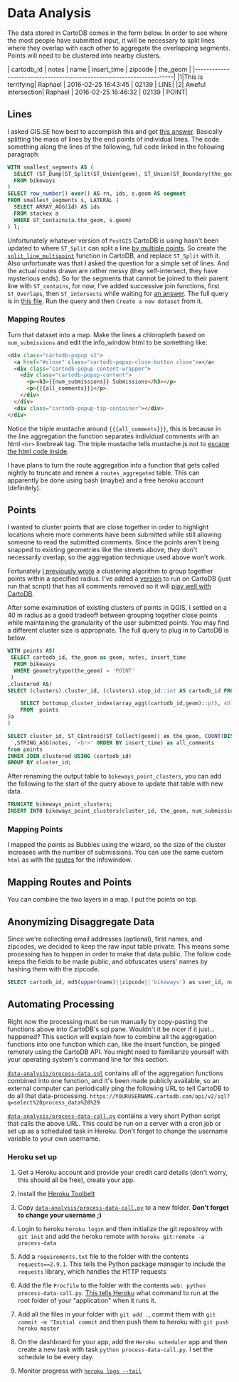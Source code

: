 # Data Analysis

The data stored in CartoDB comes in the form below. In order to see where the most people have submitted input, it will be necessary to split lines where they overlap with each other to aggregate the overlapping segments. Points will need to be clustered into nearby clusters.

| cartodb_id | notes | name | insert_time |  zipcode | the_geom |
|----------------------------------------------------------------------|
|1|This is terrifying| Raphael | 2016-02-25 16:43:45 | 02139 | LINE|
|2| Aweful intersection| Raphael | 2016-02-25 16:46:32 | 02139 | POINT|

## Lines

I asked GIS.SE how best to accomplish this and got [this answer](http://gis.stackexchange.com/a/187031/36886). Basically splitting the mass of lines by the end points of individual lines. The code something along the lines of the following, full code linked in the following paragraph:

```sql
WITH smallest_segments AS (
  SELECT (ST_Dump(ST_Split(ST_Union(geom), ST_Union(ST_Boundary(the_geom))))).*
  FROM bikeways
)
SELECT row_number() over() AS rn, ids, s.geom AS segment
FROM smallest_segments s, LATERAL (
  SELECT ARRAY_AGG(id) AS ids
  FROM stackex a
  WHERE ST_Contains(a.the_geom, s.geom)
) l;
```

Unfortunately whatever version of `PostGIS` CartoDB is using hasn't been updated to where `ST_Split` can split a line [by multiple points](http://postgis.net/docs/ST_Split.html). So create the [`split_line_multipoint`](/data-analysis/split_line_multipoint.sql) function in CartoDB, and replace `ST_Split` with it. Also unfortunate was that I asked the question for a simple set of lines. And the actual routes drawn are rather messy (they self-intersect, they have mysterious ends). So for the segments that cannot be joined to their parent line with `ST_contains`, for now, I've added successive join functions, first `ST_Overlaps`, then `ST_intersects` while waiting for [an answer](https://gis.stackexchange.com/questions/187503/how-can-i-use-st-contains-st-overlaps-with-non-simple-lines?lq=1). The full query is in [this file](/data-analysis/bikeways_route_agg.sql). Run the query and then `Create a new dataset` from it. 

### Mapping Routes

Turn that dataset into a map. Make the lines a chloropleth based on `num_submissions` and edit the info_window html to be something like:

```html
<div class="cartodb-popup v2">
  <a href="#close" class="cartodb-popup-close-button close">x</a>
  <div class="cartodb-popup-content-wrapper">
    <div class="cartodb-popup-content">
      <p><h3>{{num_submissions}} Submissions</h3></p>
      <p>{{{all_comments}}}</p>
    </div>
  </div>
  <div class="cartodb-popup-tip-container"></div>
</div>
```

Notice the triple mustache around `{{{all_comments}}}`, this is because in the line aggregation the function separates individual comments with an html `<br>` linebreak tag. The triple mustache tells mustache.js not to [escape the html code inside](http://gis.stackexchange.com/a/187171/36886).

I have plans to turn the route aggregation into a function that gets called nightly to truncate and renew a `routes_aggregated` table. This can apparently be done using bash (maybe) and a free heroku account (definitely).

## Points

I wanted to cluster points that are close together in order to highlight locations where more comments have been submitted while still allowing someone to read the submitted comments. Since the points aren't being snapped to existing geometries like the streets above, they don't necessarily overlap, so the aggregation technique used above won't work.

Fortunately [I previously wrote](http://gis.stackexchange.com/a/144230/36886) a clustering algorithm to group together points within a specified radius. I've added a [version](point_cluster.sql) to run on CartoDB (just run that script) that has all comments removed so it will [play well with CartoDB](http://gis.stackexchange.com/a/187150/36886).

After some examination of existing clusters of points in QGIS, I settled on a 40 m radius as a good tradeoff between grouping together close points while maintaining the granularity of the user submitted points. You may find a different cluster size is appropriate. The full query to plug in to CartoDB is below. 

```sql
WITH points AS(
 SELECT cartodb_id, the_geom as geom, notes, insert_time
  FROM bikeways
  WHERE geometrytype(the_geom) = 'POINT'
 ) 
,clustered AS(
SELECT (clusters).cluster_id, (clusters).stop_id::int AS cartodb_id FROM (

    SELECT bottomup_cluster_index(array_agg((cartodb_id,geom)::pt), 40) as clusters 
    FROM  points
)a
)

SELECT cluster_id, ST_CEntroid(ST_Collect(geom)) as the_geom, COUNT(DISTINCT cartodb_id) AS num_submissions
  ,STRING_AGG(notes, '<br>' ORDER BY insert_time) as all_comments
from points
INNER JOIN clustered USING (cartodb_id)
GROUP BY cluster_id;
```
After renaming the output table to `bikeways_point_clusters`, you can add the following to the start of the query above to  update that table with new data.
```sql
TRUNCATE bikeways_point_clusters;
INSERT INTO bikeways_point_clusters(cluster_id, the_geom, num_submissions, all_comments)
```

### Mapping Points

I mapped the points as Bubbles using the wizard, so the size of the cluster increases with the number of submissions. You can use the same custom `html` as with the [routes](#mapping-routes) for the infowindow.

## Mapping Routes and Points

You can combine the two layers in a map. I put the points on top.

## Anonymizing Disaggregate Data

Since we're collecting email addresses (optional), first names, and zipcodes, we decided to keep the raw input table private. This means some processing has to happen in order to make that data public. The follow code keeps the fields to be made public, and obfuscates users' names by hashing them with the zipcode.

```sql
SELECT cartodb_id, md5(upper(name)||zipcode||'bikeways') as user_id, notes, the_geom, the_geom_webmercator, zipcode, insert_time FROM bikeways 
```

## Automating Processing 

Right now the processing must be run manually by copy-pasting the functions above into CartoDB's sql pane. Wouldn't it be nicer if it just... happened? This section will explain how to combine all the aggregation functions into one function which can, like the insert function, be pinged remotely using the CartoDB API. You might need to familiarize yourself with your operating system's command line for this section. 

[`data-analysis/process-data.sql`](process-data.sql) contains all of the aggregation functions combined into one function, and it's been made publicly available, so an external computer can periodically ping the following URL to tell CartoDB to do all that data-processing. `https://YOURUSERNAME.cartodb.com/api/v2/sql?q=select%20process_data%28%29`

[`data-analysis/process-data-call.py`](process-data-call.py) contains a very short Python script that calls the above URL. This could be run on a server with a cron job or set up as a scheduled task in Heroku. Don't forget to change the username variable to your own username. 

### Heroku set up
1. Get a Heroku account and provide your credit card details (don't worry, this should all be free), create your app.

2. Install the [Heroku Toolbelt](https://toolbelt.heroku.com/)

3. Copy [`data-analysis/process-data-call.py`](process-data-call.py) to a new folder. **Don't forget to change your username ;)**

4. Login to heroku `heroku login` and then initialize the git repositroy with `git init` and add the heroku remote with `heroku git:remote -a process-data`

5. Add a `requirements.txt` file to the folder with the contents `requests==2.9.1`. This tells the Python package manager to include the `requests` library, which handles the HTTP requests

6. Add the file `Procfile` to the folder with the contents `web: python process-data-call.py`. [This tells Heroku](https://devcenter.heroku.com/articles/getting-started-with-python#define-a-procfile) what command to run at the root folder of your "application" when it runs it. 

7. Add all the files in your folder with `git add .`, commit them with `git commit -m "Initial commit` and then push them to heroku with `git push heroku master`

8. On the dashboard for your app, add the `Heroku scheduler` app and then create a new task with task `python process-data-call.py`. I set the schedule to be every day.

9. Monitor progress with [`heroku logs --tail`](https://devcenter.heroku.com/articles/getting-started-with-python#view-logs)